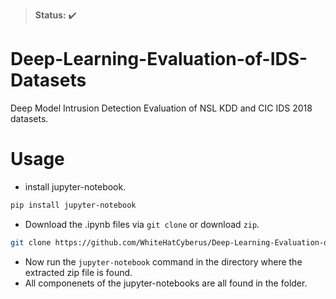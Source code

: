 > **Status:** :heavy_check_mark:
# Deep-Learning-Evaluation-of-IDS-Datasets
Deep Model Intrusion Detection Evaluation of NSL KDD and CIC IDS 2018 datasets.

# Usage
- install jupyter-notebook.
```bash
pip install jupyter-notebook
```
- Download the .ipynb files via `git clone` or download `zip`.
```bash 
git clone https://github.com/WhiteHatCyberus/Deep-Learning-Evaluation-of-IDS-Datasets.git
```
- Now run the `jupyter-notebook` command in the directory where the extracted zip file is found.
- All componenets of the jupyter-notebooks are all found in the folder.
